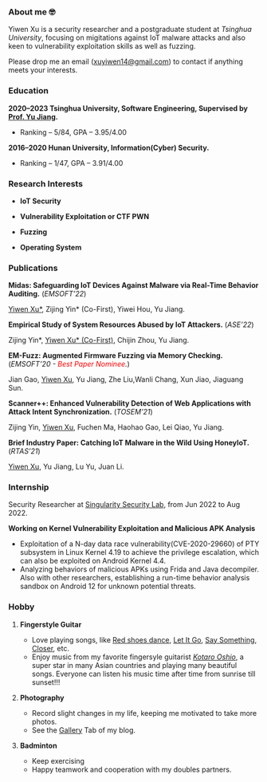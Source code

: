 
### About me 🤓
Yiwen Xu is a security researcher and a postgraduate student at *Tsinghua University*, focusing on migitations against IoT malware attacks and also keen to vulnerability exploitation skills as well as fuzzing.

Please drop me an email ([xuyiwen14@gmail.com](mailto:xuyiwen14@gmail.com)) to contact if anything meets your interests.

### Education
**2020–2023 Tsinghua University, Software Engineering, Supervised by [Prof. Yu Jiang](https://sites.google.com/site/jiangyu198964).**
- Ranking – 5/84, GPA – 3.95/4.00
  
**2016–2020 Hunan University, Information(Cyber) Security.**
- Ranking – 1/47, GPA – 3.91/4.00

### Research Interests

- **IoT Security**

- **Vulnerability Exploitation or CTF PWN**

- **Fuzzing**

- **Operating System**



### Publications

**Midas: Safeguarding IoT Devices Against Malware via Real-Time Behavior Auditing.** (*EMSOFT’22*)

<u>Yiwen Xu*</u>, Zijing Yin* (Co-First), Yiwei Hou, Yu Jiang.


**Empirical Study of System Resources Abused by IoT Attackers.** (*ASE’22*)

Zijing Yin*, <u>Yiwen Xu* (Co-First)</u>, Chijin Zhou, Yu Jiang.


**EM-Fuzz: Augmented Firmware Fuzzing via Memory Checking.** (*EMSOFT’20 - <span style="color:red">Best Paper Nominee</span>.*)

Jian Gao, <u>Yiwen Xu</u>, Yu Jiang, Zhe Liu,Wanli Chang, Xun Jiao, Jiaguang Sun.

**Scanner++: Enhanced Vulnerability Detection of Web Applications with Attack Intent Synchronization.** (*TOSEM’21*)

Zijing Yin, <u>Yiwen Xu</u>, Fuchen Ma, Haohao Gao, Lei Qiao, Yu Jiang.

**Brief Industry Paper: Catching IoT Malware in the Wild Using HoneyIoT.** (*RTAS’21*)

<u>Yiwen Xu</u>, Yu Jiang, Lu Yu, Juan Li.


### Internship
Security Researcher at [Singularity Security Lab](https://github.com/singularseclab), from Jun 2022 to Aug 2022.

**Working on Kernel Vulnerability Exploitation and Malicious APK Analysis**
- Exploitation of a N-day data race vulnerability(CVE-2020-29660) of PTY subsystem in Linux Kernel 4.19 to achieve the privilege escalation, which can also be exploited on Android Kernel 4.4.
- Analyzing behaviors of malicious APKs using Frida and Java decompiler. Also with other researchers, establishing a run-time behavior analysis sandbox on Android 12 for unknown potential threats.

### Hobby

1. **Fingerstyle Guitar**
   - Love playing songs, like [Red shoes dance](https://www.youtube.com/watch?v=EYS2dRY3GME), [Let It Go](https://www.youtube.com/watch?v=AAnID4RS7Vg), [Say Something](https://www.youtube.com/watch?v=LpjR3yyBi3E), [Closer](https://www.youtube.com/watch?v=xV4FIEIqhYo), etc.
   - Enjoy music from my favorite fingersyle guitarist [*Kotaro Oshio*](https://www.youtube.com/watch?v=7x9Yxna7pE4), a super star in many Asian countries and playing many beautiful songs. Everyone can listen his music time after time from sunrise till sunset!!!
  
2. **Photography**
   - Record slight changes in my life, keeping me motivated to take more photos.
   - See the [Gallery](http://xudaxian.xyz/gallery/) Tab of my blog.
  
3. **Badminton** 
   - Keep exercising
   - Happy teamwork and cooperation with my doubles partners.